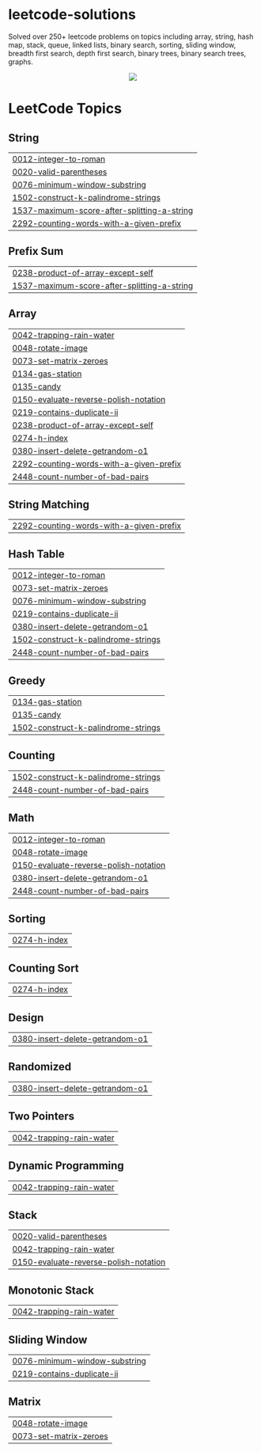 # leetcode-solutions
Solved over 250+ leetcode problems on topics including array, string, hash map, stack, queue, linked lists, binary search, sorting, sliding window, breadth first search, depth first search, binary trees, binary search trees, graphs. 

<p align="center">
<img src="https://github.com/MeenakshiKathiresan/leetcode-solutions/assets/26730019/84a32a57-9f23-4074-b21a-0b93192b6cfd">
</p>

<!---LeetCode Topics Start-->
# LeetCode Topics
## String
|  |
| ------- |
| [0012-integer-to-roman](https://github.com/MeenakshiKathiresan/leetcode-solutions/tree/master/0012-integer-to-roman) |
| [0020-valid-parentheses](https://github.com/MeenakshiKathiresan/leetcode-solutions/tree/master/0020-valid-parentheses) |
| [0076-minimum-window-substring](https://github.com/MeenakshiKathiresan/leetcode-solutions/tree/master/0076-minimum-window-substring) |
| [1502-construct-k-palindrome-strings](https://github.com/MeenakshiKathiresan/leetcode-solutions/tree/master/1502-construct-k-palindrome-strings) |
| [1537-maximum-score-after-splitting-a-string](https://github.com/MeenakshiKathiresan/leetcode-solutions/tree/master/1537-maximum-score-after-splitting-a-string) |
| [2292-counting-words-with-a-given-prefix](https://github.com/MeenakshiKathiresan/leetcode-solutions/tree/master/2292-counting-words-with-a-given-prefix) |
## Prefix Sum
|  |
| ------- |
| [0238-product-of-array-except-self](https://github.com/MeenakshiKathiresan/leetcode-solutions/tree/master/0238-product-of-array-except-self) |
| [1537-maximum-score-after-splitting-a-string](https://github.com/MeenakshiKathiresan/leetcode-solutions/tree/master/1537-maximum-score-after-splitting-a-string) |
## Array
|  |
| ------- |
| [0042-trapping-rain-water](https://github.com/MeenakshiKathiresan/leetcode-solutions/tree/master/0042-trapping-rain-water) |
| [0048-rotate-image](https://github.com/MeenakshiKathiresan/leetcode-solutions/tree/master/0048-rotate-image) |
| [0073-set-matrix-zeroes](https://github.com/MeenakshiKathiresan/leetcode-solutions/tree/master/0073-set-matrix-zeroes) |
| [0134-gas-station](https://github.com/MeenakshiKathiresan/leetcode-solutions/tree/master/0134-gas-station) |
| [0135-candy](https://github.com/MeenakshiKathiresan/leetcode-solutions/tree/master/0135-candy) |
| [0150-evaluate-reverse-polish-notation](https://github.com/MeenakshiKathiresan/leetcode-solutions/tree/master/0150-evaluate-reverse-polish-notation) |
| [0219-contains-duplicate-ii](https://github.com/MeenakshiKathiresan/leetcode-solutions/tree/master/0219-contains-duplicate-ii) |
| [0238-product-of-array-except-self](https://github.com/MeenakshiKathiresan/leetcode-solutions/tree/master/0238-product-of-array-except-self) |
| [0274-h-index](https://github.com/MeenakshiKathiresan/leetcode-solutions/tree/master/0274-h-index) |
| [0380-insert-delete-getrandom-o1](https://github.com/MeenakshiKathiresan/leetcode-solutions/tree/master/0380-insert-delete-getrandom-o1) |
| [2292-counting-words-with-a-given-prefix](https://github.com/MeenakshiKathiresan/leetcode-solutions/tree/master/2292-counting-words-with-a-given-prefix) |
| [2448-count-number-of-bad-pairs](https://github.com/MeenakshiKathiresan/leetcode-solutions/tree/master/2448-count-number-of-bad-pairs) |
## String Matching
|  |
| ------- |
| [2292-counting-words-with-a-given-prefix](https://github.com/MeenakshiKathiresan/leetcode-solutions/tree/master/2292-counting-words-with-a-given-prefix) |
## Hash Table
|  |
| ------- |
| [0012-integer-to-roman](https://github.com/MeenakshiKathiresan/leetcode-solutions/tree/master/0012-integer-to-roman) |
| [0073-set-matrix-zeroes](https://github.com/MeenakshiKathiresan/leetcode-solutions/tree/master/0073-set-matrix-zeroes) |
| [0076-minimum-window-substring](https://github.com/MeenakshiKathiresan/leetcode-solutions/tree/master/0076-minimum-window-substring) |
| [0219-contains-duplicate-ii](https://github.com/MeenakshiKathiresan/leetcode-solutions/tree/master/0219-contains-duplicate-ii) |
| [0380-insert-delete-getrandom-o1](https://github.com/MeenakshiKathiresan/leetcode-solutions/tree/master/0380-insert-delete-getrandom-o1) |
| [1502-construct-k-palindrome-strings](https://github.com/MeenakshiKathiresan/leetcode-solutions/tree/master/1502-construct-k-palindrome-strings) |
| [2448-count-number-of-bad-pairs](https://github.com/MeenakshiKathiresan/leetcode-solutions/tree/master/2448-count-number-of-bad-pairs) |
## Greedy
|  |
| ------- |
| [0134-gas-station](https://github.com/MeenakshiKathiresan/leetcode-solutions/tree/master/0134-gas-station) |
| [0135-candy](https://github.com/MeenakshiKathiresan/leetcode-solutions/tree/master/0135-candy) |
| [1502-construct-k-palindrome-strings](https://github.com/MeenakshiKathiresan/leetcode-solutions/tree/master/1502-construct-k-palindrome-strings) |
## Counting
|  |
| ------- |
| [1502-construct-k-palindrome-strings](https://github.com/MeenakshiKathiresan/leetcode-solutions/tree/master/1502-construct-k-palindrome-strings) |
| [2448-count-number-of-bad-pairs](https://github.com/MeenakshiKathiresan/leetcode-solutions/tree/master/2448-count-number-of-bad-pairs) |
## Math
|  |
| ------- |
| [0012-integer-to-roman](https://github.com/MeenakshiKathiresan/leetcode-solutions/tree/master/0012-integer-to-roman) |
| [0048-rotate-image](https://github.com/MeenakshiKathiresan/leetcode-solutions/tree/master/0048-rotate-image) |
| [0150-evaluate-reverse-polish-notation](https://github.com/MeenakshiKathiresan/leetcode-solutions/tree/master/0150-evaluate-reverse-polish-notation) |
| [0380-insert-delete-getrandom-o1](https://github.com/MeenakshiKathiresan/leetcode-solutions/tree/master/0380-insert-delete-getrandom-o1) |
| [2448-count-number-of-bad-pairs](https://github.com/MeenakshiKathiresan/leetcode-solutions/tree/master/2448-count-number-of-bad-pairs) |
## Sorting
|  |
| ------- |
| [0274-h-index](https://github.com/MeenakshiKathiresan/leetcode-solutions/tree/master/0274-h-index) |
## Counting Sort
|  |
| ------- |
| [0274-h-index](https://github.com/MeenakshiKathiresan/leetcode-solutions/tree/master/0274-h-index) |
## Design
|  |
| ------- |
| [0380-insert-delete-getrandom-o1](https://github.com/MeenakshiKathiresan/leetcode-solutions/tree/master/0380-insert-delete-getrandom-o1) |
## Randomized
|  |
| ------- |
| [0380-insert-delete-getrandom-o1](https://github.com/MeenakshiKathiresan/leetcode-solutions/tree/master/0380-insert-delete-getrandom-o1) |
## Two Pointers
|  |
| ------- |
| [0042-trapping-rain-water](https://github.com/MeenakshiKathiresan/leetcode-solutions/tree/master/0042-trapping-rain-water) |
## Dynamic Programming
|  |
| ------- |
| [0042-trapping-rain-water](https://github.com/MeenakshiKathiresan/leetcode-solutions/tree/master/0042-trapping-rain-water) |
## Stack
|  |
| ------- |
| [0020-valid-parentheses](https://github.com/MeenakshiKathiresan/leetcode-solutions/tree/master/0020-valid-parentheses) |
| [0042-trapping-rain-water](https://github.com/MeenakshiKathiresan/leetcode-solutions/tree/master/0042-trapping-rain-water) |
| [0150-evaluate-reverse-polish-notation](https://github.com/MeenakshiKathiresan/leetcode-solutions/tree/master/0150-evaluate-reverse-polish-notation) |
## Monotonic Stack
|  |
| ------- |
| [0042-trapping-rain-water](https://github.com/MeenakshiKathiresan/leetcode-solutions/tree/master/0042-trapping-rain-water) |
## Sliding Window
|  |
| ------- |
| [0076-minimum-window-substring](https://github.com/MeenakshiKathiresan/leetcode-solutions/tree/master/0076-minimum-window-substring) |
| [0219-contains-duplicate-ii](https://github.com/MeenakshiKathiresan/leetcode-solutions/tree/master/0219-contains-duplicate-ii) |
## Matrix
|  |
| ------- |
| [0048-rotate-image](https://github.com/MeenakshiKathiresan/leetcode-solutions/tree/master/0048-rotate-image) |
| [0073-set-matrix-zeroes](https://github.com/MeenakshiKathiresan/leetcode-solutions/tree/master/0073-set-matrix-zeroes) |
<!---LeetCode Topics End-->